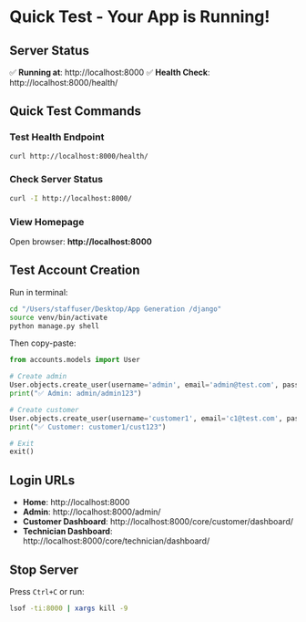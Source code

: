 # Quick Test - Your App is Running!

## Server Status
✅ **Running at**: http://localhost:8000
✅ **Health Check**: http://localhost:8000/health/

## Quick Test Commands

### Test Health Endpoint
```bash
curl http://localhost:8000/health/
```

### Check Server Status
```bash
curl -I http://localhost:8000/
```

### View Homepage
Open browser: **http://localhost:8000**

## Test Account Creation

Run in terminal:
```bash
cd "/Users/staffuser/Desktop/App Generation /django"
source venv/bin/activate
python manage.py shell
```

Then copy-paste:
```python
from accounts.models import User

# Create admin
User.objects.create_user(username='admin', email='admin@test.com', password='admin123', role='ADMIN')
print("✅ Admin: admin/admin123")

# Create customer
User.objects.create_user(username='customer1', email='c1@test.com', password='cust123', role='CUSTOMER')
print("✅ Customer: customer1/cust123")

# Exit
exit()
```

## Login URLs

- **Home**: http://localhost:8000
- **Admin**: http://localhost:8000/admin/
- **Customer Dashboard**: http://localhost:8000/core/customer/dashboard/
- **Technician Dashboard**: http://localhost:8000/core/technician/dashboard/

## Stop Server
Press `Ctrl+C` or run:
```bash
lsof -ti:8000 | xargs kill -9
```

